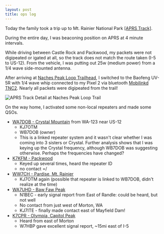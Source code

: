 ```yaml
---
layout: post
title: ops log
---
```


Today the family took a trip up to Mt. Rainier National Park
[[APRS Track]](https://aprs.fi/#!mt=roadmap&z=10&ts=1600473600&te=1600657200&call=a%2FKF7HVM-5).

During the entire day, I was beaconing position on APRS at 4 minute intervals.

While driving between Castle Rock and Packwood, my packets were not digipeated or igated
at all, so the track does not match the route taken (I-5 to US-12).
From the vehicle, I was putting out 25w (medium power) from a 1/4 wave side-mounted antenna.

After arriving at [Naches Peak Loop Trailhead](https://www.google.com/maps/place/Naches+Peak+Loop+Trailhead/@46.8684453,-121.5169598,15z/data=!4m5!3m4!1s0x0:0xea00c1d4528ab993!8m2!3d46.8719073!4d-121.5154148),
I switched to the Baofeng UV-5R with 1/4 wave whip connected to my Pixel 2 via bluetooth
[Mobilinkd TNC2](http://www.mobilinkd.com/tnc2/). Nearly all packets were digipeated from the trail!

<img src="https://github.com/masenf/kf7hvm-com/raw/master/images/naches_peak_loop_aprs.png" alt="APRS Track Detail at Naches Peak Loop Trail">

On the way home, I activated some non-local repeaters and made some QSOs.

* [WA7DOB - Crystal Mountain](https://www.repeaterbook.com/repeaters/details.php?state_id=53&ID=18070) from WA-123 near US-12
  * KJ7OTM
  * WB7DOB (owner)
  * This is a linked repeater system and it wasn't clear whether I was coming into 3 sisters or Crystal.
    Further analysis shows that I was keying up the Crystal frequency, although WB7DOB was suggesting
    otherwise. Perhaps the frequencies have changed?
* [K7KFM - Packwood](https://www.repeaterbook.com/repeaters/details.php?state_id=53&ID=5905)
  * Keyed up several times, heard the repeater ID
  * no contact =/
* [WW7CH - Pardise, Mt. Rainier](https://www.repeaterbook.com/repeaters/details.php?state_id=53&ID=11180)
  * KJ7OTM again (possible that repeater is linked to WB7DOB, didn't realize at the time)
* [WA7UHD - Baw Faw Peak](https://www.repeaterbook.com/repeaters/details.php?state_id=53&ID=30)
  * N1BEC - early signal report from East of Randle: could be heard, but not well
  * No contact from just west of Morton, WA
  * KJ7ITE - finally made contact east of Mayfield Dam!
* [K7CPR - Olympia, Capitol Peak](https://www.repeaterbook.com/repeaters/details.php?state_id=53&ID=358)
  * Heard from east of Morton
  * W7HBP gave excellent signal report, ~15mi east of I-5
